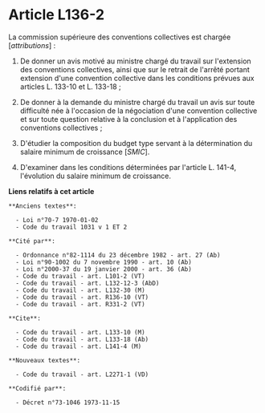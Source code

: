 # Article L136-2

La commission supérieure des conventions collectives est chargée [*attributions*] :

1. De donner un avis motivé au ministre chargé du travail sur l'extension des conventions collectives, ainsi que sur le
retrait de l'arrêté portant extension d'une convention collective dans les conditions prévues aux articles L. 133-10 et L.
133-18 ;

2. De donner à la demande du ministre chargé du travail un avis sur toute difficulté née à l'occasion de la négociation d'une
convention collective et sur toute question relative à la conclusion et à l'application des conventions collectives ;

3. D'étudier la composition du budget type servant à la détermination du salaire minimum de croissance [*SMIC*].

4. D'examiner dans les conditions déterminées par l'article L. 141-4, l'évolution du salaire minimum de croissance.

**Liens relatifs à cet article**

	**Anciens textes**:

	  - Loi n°70-7 1970-01-02
	  - Code du travail 1031 v 1 ET 2

	**Cité par**:

	  - Ordonnance n°82-1114 du 23 décembre 1982 - art. 27 (Ab)
	  - Loi n°90-1002 du 7 novembre 1990 - art. 10 (Ab)
	  - Loi n°2000-37 du 19 janvier 2000 - art. 36 (Ab)
	  - Code du travail - art. L101-2 (VT)
	  - Code du travail - art. L132-12-3 (AbD)
	  - Code du travail - art. L132-30 (M)
	  - Code du travail - art. R136-10 (VT)
	  - Code du travail - art. R331-2 (VT)

	**Cite**:

	  - Code du travail - art. L133-10 (M)
	  - Code du travail - art. L133-18 (Ab)
	  - Code du travail - art. L141-4 (M)

	**Nouveaux textes**:

	  - Code du travail - art. L2271-1 (VD)

	**Codifié par**:

	  - Décret n°73-1046 1973-11-15
